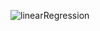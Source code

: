 
![linearRegression](https://github.com/angelahuang3/MachineLearningProjects/assets/123219721/bc42e348-fa86-4387-8b7d-042d164bae09)

